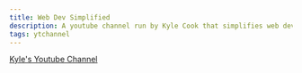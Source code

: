 ```yaml
---
title: Web Dev Simplified
description: A youtube channel run by Kyle Cook that simplifies web development.
tags: ytchannel
---
```

<a href="https://youtube.com/webdevsimplified" target="blank">Kyle's Youtube Channel</a>

